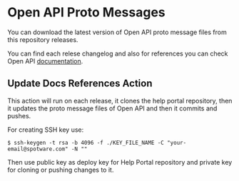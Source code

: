 # Open API Proto Messages

You can download the latest version of Open API proto message files from this repository releases.

You can find each relese changelog and also for references you can check Open API [documentation](https://spotware.github.io/open-api-docs/).


## Update Docs References Action

This action will run on each release, it clones the help portal repository, then it updates the proto message files of Open API and then it commits and pushes.

For creating SSH key use:

```
$ ssh-keygen -t rsa -b 4096 -f ./KEY_FILE_NAME -C "your-email@spotware.com" -N ""
```

Then use public key as deploy key for Help Portal repository and private key for cloning or pushing changes to it.